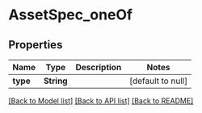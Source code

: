 # AssetSpec_oneOf

## Properties

| Name     | Type       | Description | Notes             |
| -------- | ---------- | ----------- | ----------------- |
| **type** | **String** |             | [default to null] |

[[Back to Model list]](../README.md#documentation-for-models) [[Back to API list]](../README.md#documentation-for-api-endpoints) [[Back to README]](../README.md)
